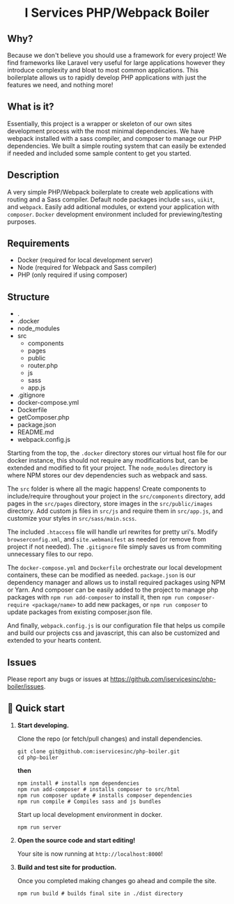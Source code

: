 
<h1 align="center">
  I Services PHP/Webpack Boiler
</h1>

## Why?

Because we don't believe you should use a framework for every project! We find frameworks like Laravel very useful for large applications however they introduce complexity and bloat to most common applications. This boilerplate allows us to rapidly develop PHP applications with just the features we need, and nothing more!

## What is it?

Essentially, this project is a wrapper or skeleton of our own sites development process with the most minimal dependencies. We have webpack installed with a sass compiler, and composer to manage our PHP dependencies. We built a simple routing system that can easily be extended if needed and included some sample content to get you started.

## Description

A very simple PHP/Webpack boilerplate to create web applications with routing and a Sass compiler. Default node packages include `sass`, `uikit`, and `webpack`. Easily add aditional modules, or extend your application with `composer`. `Docker` development environment included for previewing/testing purposes.

## Requirements

* Docker (required for local development server)
* Node (required for Webpack and Sass compiler)
* PHP (only required if using composer)

## Structure

* .
* .docker
* node_modules
* src
  * components
  * pages
  * public
  * router.php
  * js
  * sass
  * app.js
* .gitignore
* docker-compose.yml
* Dockerfile
* getComposer.php
* package.json
* README.md
* webpack.config.js

Starting from the top, the `.docker` directory stores our virtual host file for our docker instance, this should not require any modifications but, can be extended and modified to fit your project. The `node_modules` directory is where NPM stores our dev dependencies such as webpack and sass.

The `src` folder is where all the magic happens! Create components to include/require throughout your project in the `src/components` directory, add pages in the `src/pages` directory, store images in the `src/public/images` directory. Add custom js files in `src/js` and require them in `src/app.js`, and customize your styles in `src/sass/main.scss`.

The included `.htaccess` file will handle url rewrites for pretty uri's. Modify `browserconfig.xml`, and `site.webmanifest` as needed (or remove from project if not needed). The `.gitignore` file simply saves us from commiting unnecessary files to our repo.

The `docker-compose.yml` and `Dockerfile` orchestrate our local development containers, these can be modified as needed. `package.json` is our dependency manager and allows us to install required packages using NPM or Yarn. And composer can be easily added to the project to manage php packages with `npm run add-composer` to install it, then `npm run composer-require <package/name>` to add new packages, or `npm run composer` to update packages from existing composer.json  file.

And finally, `webpack.config.js` is our configuration file that helps us compile and build our projects css and javascript, this can also be customized and extended to your hearts content.


## Issues

Please report any bugs or issues at https://github.com/iservicesinc/php-boiler/issues.


## 🚀 Quick start
1.  **Start developing.**

    Clone the repo (or fetch/pull changes) and install dependencies.

    ```shell
    git clone git@github.com:iservicesinc/php-boiler.git
    cd php-boiler
    ```

    **then**

    ```shell
    npm install # installs npm dependencies
    npm run add-composer # installs composer to src/html
    npm run composer update # installs composer dependencies
    npm run compile # Compiles sass and js bundles
    ```

    Start up local development environment in docker.

    ```shell
    npm run server
    ```

1.  **Open the source code and start editing!**

    Your site is now running at `http://localhost:8000`!
    
1.  **Build and test site for production.**

    Once you completed making changes go ahead and compile the site.
    
    ```shell
    npm run build # builds final site in ./dist directory
    ```

